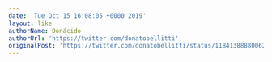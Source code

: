 ```yaml
---
date: 'Tue Oct 15 16:08:05 +0000 2019'
layout: like
authorName: Donácido
authorUrl: 'https://twitter.com/donatobellitti'
originalPost: 'https://twitter.com/donatobellitti/status/1184138888006295554'
---
```

